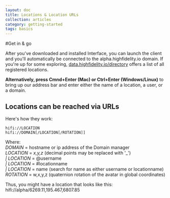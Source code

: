 ```yaml
---
layout: doc
title: Locations & Location URLs
collection: articles
category: getting-started
tags: basics
---
```


#Get in & go

After you've downloaded and installed Interface, you can launch the client and you'll automatically be connected to the alpha.highfidelity.io domain. If you're up for some exploring, [data.highfidelity.io/directory](https://data.highfidelity.io/directory) offers a list of all registered locations.

**Alternatively, press Cmnd+Enter (Mac) or Ctrl+Enter (Windows/Linux)** to bring up our address bar and enter either the name of a location, a user, or a domain.


## Locations can be reached via URLs

Here's how they work:

    hifi://LOCATION
    hifi://DOMAIN[/LOCATION[/ROTATION]]
    
Where:  
_DOMAIN_ = hostname or ip address of the Domain manager  
_LOCATION_ = _x,y,z_  (decimal points may be replaced with '\_')  
_| LOCATION_ = @username  
_| LOCATION_ = #locationname  
_| LOCATION_ = name  (search for name as either username or locationname)  
_ROTATION_ = w,x,y,z (quaternion rotation of the avatar in global coordinates)  

Thus, you might have a location that looks like this: hifi://alpha/6269.11,195.467,6807.85
